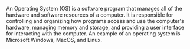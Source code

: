 

An Operating System (OS) is a software program that manages all of the hardware and software resources of a computer. It is responsible for controlling and organizing how programs access and use the computer's hardware, managing memory and storage, and providing a user interface for interacting with the computer. An example of an operating system is Microsoft Windows, MacOS, and Linux.